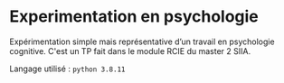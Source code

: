 # Experimentation en psychologie
Expérimentation simple mais représentative d’un travail en psychologie cognitive. C'est un TP fait dans le module RCIE du master 2 SIIA.

Langage utilisé : 
`python 3.8.11`

